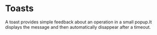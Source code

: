 # Toasts
A toast provides simple feedback about an operation in a small popup.It displays the message and then automatically disappear after a timeout.
